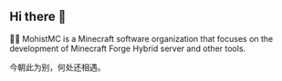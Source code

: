 ## Hi there 👋


🙋‍♀️ MohistMC is a Minecraft software organization that focuses on the development of Minecraft Forge Hybrid server and other tools.

今朝此为别，何处还相遇。
